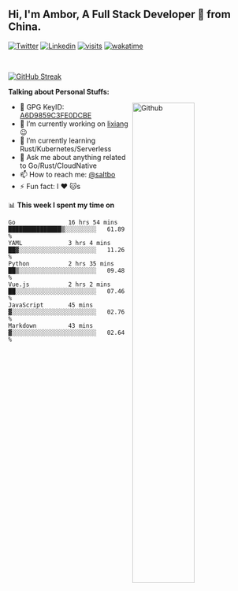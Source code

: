 ## Hi, I'm Ambor, A Full Stack Developer 🚀 from China.

[![Twitter](https://img.shields.io/badge/-saltbo-1ca0f1?style=flat&logo=twitter&logoColor=white)](https://twitter.com/rdsaltbo)
[![Linkedin](https://img.shields.io/badge/-saltbo-blue?style=flat&logo=Linkedin&logoColor=white)](https://www.linkedin.com/in/saltbo/)
[![visits](https://visitor.vercel.app/page/saltbo?color=light-green)](https://github.com/saltbo/)
[![wakatime](https://wakatime.com/badge/user/f82b1c77-faab-48cd-aef5-a12c0aff104b.svg)](https://wakatime.com/@f82b1c77-faab-48cd-aef5-a12c0aff104b)

&nbsp;  

[![GitHub Streak](http://github-readme-streak-stats.herokuapp.com?user=saltbo&hide_border=true&date_format=M%20j%5B%2C%20Y%5D)](https://git.io/streak-stats)

**Talking about Personal Stuffs:**
<!-- Any image aligned to the right. Beware the width  -->
<img width="50%" align="right" alt="Github" src="https://raw.githubusercontent.com/saltbo/saltbo/master/images/git-header.svg" />

- 🤘 GPG KeyID: [A6D9859C3FE0DCBE](https://saltbo.cn/pgp_keys.asc)
- 🔭 I’m currently working on [lixiang](https://www.lixiang.com/) :wink:
- 🌱 I’m currently learning Rust/Kubernetes/Serverless
- 💬 Ask me about anything related to Go/Rust/CloudNative
- 📫 How to reach me: [@saltbo](https://t.me/saltbo)
- ⚡ Fun fact: I :heart: :cat:s


📊 **This week I spent my time on**
<!--START_SECTION:waka-->

```text
Go               16 hrs 54 mins  ███████████████▒░░░░░░░░░   61.89 %
YAML             3 hrs 4 mins    ██▓░░░░░░░░░░░░░░░░░░░░░░   11.26 %
Python           2 hrs 35 mins   ██▒░░░░░░░░░░░░░░░░░░░░░░   09.48 %
Vue.js           2 hrs 2 mins    ██░░░░░░░░░░░░░░░░░░░░░░░   07.46 %
JavaScript       45 mins         ▓░░░░░░░░░░░░░░░░░░░░░░░░   02.76 %
Markdown         43 mins         ▓░░░░░░░░░░░░░░░░░░░░░░░░   02.64 %
```

<!--END_SECTION:waka-->
